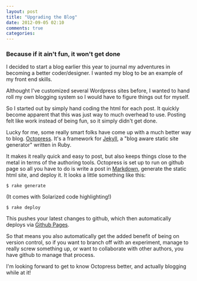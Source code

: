 ```yaml
---
layout: post
title: "Upgrading the Blog"
date: 2012-09-05 02:10
comments: true
categories:
---
```


### Because if it ain't fun, it won't get done

I decided to start a blog earlier this year to journal my adventures in becoming a better coder/designer. I wanted my blog to be an example of my front end skills.

Althought I've customized several Wordpress sites before, I wanted to hand roll my own blogging system so I would have to figure things out for myself.

 So I started out by simply hand coding the html for each post. It quickly become apparent that this was just way to much overhead to use. Posting felt like work instead of being fun, so it simply didn't get done.

Lucky for me, some really smart folks have come up with a much better way to blog. [Octopress](http://octopress.org/docs/). It's a framework for [Jekyll](http://jekyllrb.com/), a "blog aware static site generator" written in Ruby.

<!--More-->

It makes it really quick and easy to post, but also keeps things close to the metal in terms of the authoring tools. Octopress is set up to run on github page so all you have to do is write a post in [Markdown](http://daringfireball.net/projects/markdown/), generate the static html site, and deploy it. It looks a little something like this:

```
$ rake generate
```
(It comes with Solarized code highlighting!)
```
$ rake deploy
```

This pushes your latest changes to github, which then automatically deploys via [Github Pages](http://pages.github.com/).

So that means you also automatically get the added benefit of being on version control, so if you want to branch off with an experiment, manage to really screw something up, or want to collaborate with other authors, you have github to manage that process.

I'm looking forward to get to know Octopress better, and actually blogging while at it!